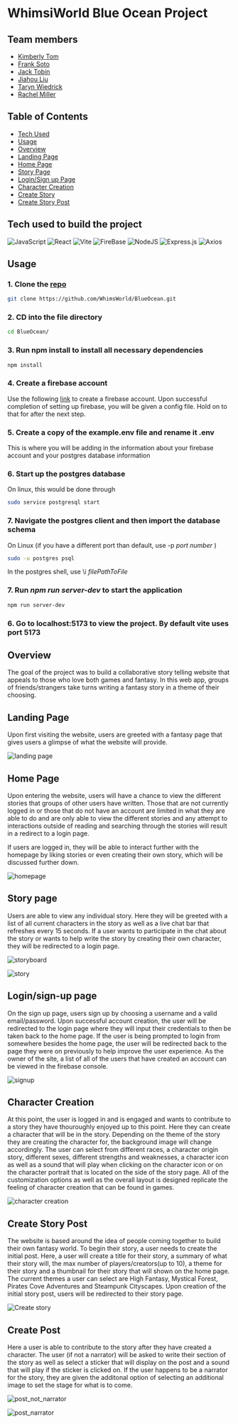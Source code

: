 # WhimsiWorld Blue Ocean Project


## Team members
- [Kimberly Tom](https://github.com/tomki1)
- [Frank Soto](https://github.com/frankasoto)
- [Jack Tobin](https://github.com/luckynumberthirteen)
- [Jiahou Liu](https://github.com/zulliu)
- [Taryn Wiedrick](https://github.com/TarynCovert)
- [Rachel Miller](https://github.com/rkmiller131)


## Table of Contents
- [Tech Used](#Tech-used-to-build-the-project)
- [Usage](#Usage)
- [Overview](#Overview)
- [Landing Page](#Landing-Page)
- [Home Page](#Home-Page)
- [Story Page](#Story-Page)
- [Login/Sign up Page](#Login/sign-up-page)
- [Character Creation](#Character-Creation)
- [Create Story](#Create-Story)
- [Create Story Post](#Create-Story-Post)


## Tech used to build the project
![JavaScript](https://img.shields.io/badge/javascript-%23323330.svg?style=for-the-badge&logo=javascript&logoColor=%23F7DF1E)
![React](https://img.shields.io/badge/react-%2320232a.svg?style=for-the-badge&logo=react&logoColor=%2361DAFB)
![Vite](https://img.shields.io/badge/Vite-646CFF.svg?style=for-the-badge&logo=Vite&logoColor=white)
![FireBase](https://img.shields.io/badge/Firebase-FFCA28.svg?style=for-the-badge&logo=Firebase&logoColor=black)
![NodeJS](https://img.shields.io/badge/node.js-6DA55F?style=for-the-badge&logo=node.js&logoColor=white)
![Express.js](https://img.shields.io/badge/express.js-%23404d59.svg?style=for-the-badge&logo=express&logoColor=%2361DAFB)
![Axios](https://img.shields.io/badge/Axios-5A29E4.svg?style=for-the-badge&logo=Axios&logoColor=white)


## Usage
### 1. Clone the [repo](https://github.com/WhimsWorld/BlueOcean)
```bash
git clone https://github.com/WhimsWorld/BlueOcean.git
```
### 2. CD into the file directory
```bash
cd BlueOcean/
```
### 3. Run npm install to install all necessary dependencies
```bash
npm install
```
### 4. Create a firebase account
Use the following [link](https://console.firebase.google.com/u/0/) to create a firebase account. Upon successful completion of setting up firebase,
you will be given a config file. Hold on to that for after the next step.
### 5. Create a copy of the example.env file and rename it .env
This is where you will be adding in the information about your firebase account and your postgres database information
### 6. Start up the postgres database
On linux, this would be done through
```bash
sudo service postgresql start
```
### 7. Navigate the postgres client and then import the database schema
On Linux (if you have a different port than default, use -p <em>port number </em>)
```bash
sudo -u postgres psql
```
In the postgres shell, use \i <em>filePathToFile</em>

### 7. Run <em>npm run server-dev</em> to start the application
```bash
npm run server-dev
```
### 6. Go to localhost:5173 to view the project. By default vite uses port 5173

## Overview
The goal of the project was to build a collaborative story telling website that appeals to those
who love both games and fantasy. In this web app, groups of friends/strangers take turns writing a fantasy story in a theme
of their choosing.

## Landing Page
Upon first visiting the website, users are greeted with a fantasy page that gives users a glimpse of what
the website will provide.

![landing page](https://github.com/WhimsWorld/BlueOcean/assets/129362652/9ac0aac0-9589-44e8-9b7d-a394326f2a59)


## Home Page
Upon entering the website, users will have a chance to view the different stories that groups of other users have written.
Those that are not currently logged in or those that do not have an account are limited in what they are able to do and are
only able to view the different stories and any attempt to interactions outside of reading and searching through the stories will result
in a redirect to a login page.

If users are logged in, they will be able to interact further with the homepage by liking stories or even creating their own story,
which will be discussed further down.

![homepage](https://github.com/WhimsWorld/BlueOcean/assets/38170380/2ed36f10-9199-4800-8913-c1baa15d8ce3)


## Story page
Users are able to view any individual story. Here they will be greeted with a list of all
current characters in the story as well as a live chat bar that refreshes every 15 seconds.
If a user wants to participate in the chat about the story or wants to help write the story
by creating their own character, they will be redirected to a login page.

![storyboard](https://github.com/WhimsWorld/BlueOcean/assets/38170380/c4157b59-5b27-4dff-8577-b42790a37f29)

![story](https://github.com/WhimsWorld/BlueOcean/assets/38170380/f095f587-93cd-4d65-99ef-49f7bb80baad)


## Login/sign-up page
On the sign up page, users sign up by choosing a username and a valid email/password. Upon
successful account creation, the user will be redirected to the login page where they will
input their credentials to then be taken back to the home page. If the user is being prompted
to login from somewhere besides the home page, the user will be redirected back to the page
they were on previously to help improve the user experience. As the owner of the site, a list of
all of the users that have created an account can be viewed in the firebase console.

![signup](https://github.com/WhimsWorld/BlueOcean/assets/129362652/33454be2-de72-4c2f-8343-1efe272780c6)


## Character Creation
At this point, the user is logged in and is engaged and wants to contribute to a story
they have thouroughly enjoyed up to this point. Here they can create a character that will be in the
story. Depending on the theme of the story they are creating the character for, the background image will
change accordingly. The user can select from different races, a character origin story, different sexes, different strengths and
weaknesses, a character icon as well as a sound that will play when clicking on the character icon
or on the character portrait that is located on the side of the story page. All of the customization options as well
as the overall layout is designed replicate the feeling of character creation that can be found in games.

![character creation](https://github.com/WhimsWorld/BlueOcean/assets/129362652/176d4c39-3f3c-433c-af25-06b3907f5229)

## Create Story Post
The website is based around the idea of people coming together to build their own fantasy world. To begin their story,
a user needs to create the initial post. Here, a user will create a title for their story, a summary of what their story will, the max
number of players/creators(up to 10), a theme for their story and a thumbnail for their story that will shown on the home page.
The current themes a user can select are High Fantasy, Mystical Forest, Pirates Cove Adventures and Steampunk Cityscapes. Upon
creation of the initial story post, users will be redirected to their story page.

![Create story](https://github.com/WhimsWorld/BlueOcean/assets/129362652/5bd14501-31f3-42ba-8f21-67d716fdcc02)


## Create Post
Here a user is able to contribute to the story after they have created a character. The user (if not a narrator)
will be asked to write their section of the story as well as select a sticker that will display on the post and a
sound that will play if the sticker is clicked on. If the user happens to be a narrator for the story, they are
given the additonal option of selecting an additional image to set the stage for what is to come.

![post_not_narrator](https://github.com/WhimsWorld/BlueOcean/assets/38170380/0f5f85b1-6930-4865-b8a9-a12301a542ac)

![post_narrator](https://github.com/WhimsWorld/BlueOcean/assets/38170380/3c1ed6ee-801a-4ffe-86d5-5eca58936f4b)

